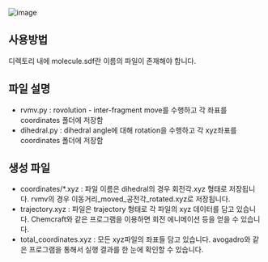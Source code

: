![image](https://github.com/kangmg/coordinates_generater/assets/59556369/4b9979ae-49b0-4d2c-9c27-acd790fe4e5e)

## 사용방법
디렉토리 내에 molecule.sdf란 이름의 파일이 존재해야 합니다.

## 파일 설명
* rvmv.py     : rovolution - inter-fragment move를 수행하고 각 좌표를 coordinates 폴더에 저장함
* dihedral.py : dihedral angle에 대해 rotation을 수행하고 각 xyz좌표를 coordinates 폴더에 저장함

## 생성 파일
* coordinates/*.xyz      : 파일 이름은 dihedral의 경우 회전각.xyz 형태로 저장됩니다. rvmv의 경우 이동거리_moved_공전각_rotated.xyz로 저장됩니다.
* trajectory.xyz         : 파일은 trajectory 형태로 각 파일의 xyz 데이터를 담고 있습니다. Chemcraft와 같은 프로그램을 이용하면 회전 에니메이션 등을 얻을 수 있습니다.
* total_coordinates.xyz  : 모든 xyz파일의 좌표들 담고 있습니다. avogadro와 같은 프로그램을 통해서 실행 결과를 한 눈에 확인할 수 있습니다.
